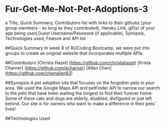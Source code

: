 # Fur-Get-Me-Not-Pet-Adoptions-3

a Title, Quick Summary, Contributors list with links to their githubs (your group members - as long as they contributed), Heroku Link, gif(s) of your app being used,Guest Username/Password (if applicable), Synopsis, Technologies used, Feature and API list



##Quick Summary
In week 8 of RUCoding Bootcamp, we were put into groups to create an original website that incorporates multiple APIs. 

##Contributors
[Christa Hazel] (https://github.com/christahazel)
[Krista Charner] (https://github.com/kcharner)
[Allen Chen] (https://github.com/chenallen93)

##Synopsis
A pet adoption site that focuses on the forgotten pets in your area. We used the Google Maps API and petFinder API to narrow our search to the pets that have been waiting the longest to find their furever home. Some of these cats and dogs are elderly, disabled, disfigured or just left behind. Our site is for owners who want to make a difference in their pets' lives! 

##Technologies Used



